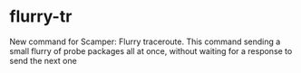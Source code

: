 # flurry-tr
New command for Scamper: Flurry traceroute. This command sending a small flurry of probe packages all at once, without waiting for a response to send the next one
